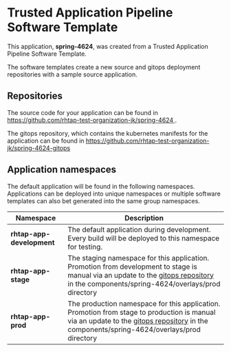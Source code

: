 # Trusted Application Pipeline Software Template

This application, **spring-4624**, was created from a Trusted Application Pipeline Software Template.

The software templates create a new source and gitops deployment repositories with a sample source application. 

## Repositories

The source code for your application can be found in [https://github.com/rhtap-test-organization-jk/spring-4624 ](https://github.com/rhtap-test-organization-jk/spring-4624 ).
 
The gitops repository, which contains the kubernetes manifests for the application can be found in 
[https://github.com/rhtap-test-organization-jk/spring-4624-gitops ](https://github.com/rhtap-test-organization-jk/spring-4624-gitops ) 

## Application namespaces 

The default application will be found in the following namespaces. Applications can be deployed into unique namespaces or multiple software templates can also bet generated into the same group namespaces.  

|  Namespace   |  Description   |  
| -------- | -------- |   
| **rhtap-app-development** | The default application during development. Every build will be deployed to this namespace for testing. | 
| **rhtap-app-stage** | The staging namespace for this application. Promotion from development to stage is manual via an update to the [gitops repository](https://github.com/rhtap-test-organization-jk/spring-4624-gitops ) in the components/spring-4624/overlays/prod directory |  
| **rhtap-app-prod** | The production namespace for this application. Promotion from stage to production is manual via an update to the [gitops repository](https://github.com/rhtap-test-organization-jk/spring-4624-gitops ) in the components/spring-4624/overlays/prod directory | 